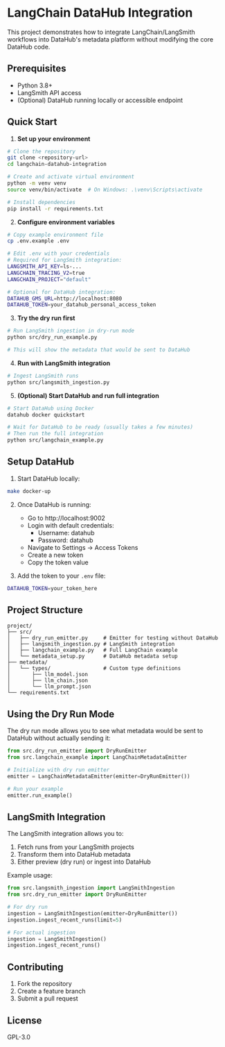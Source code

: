 # LangChain DataHub Integration

This project demonstrates how to integrate LangChain/LangSmith workflows into DataHub's metadata platform without modifying the core DataHub code.

## Prerequisites

- Python 3.8+
- LangSmith API access
- (Optional) DataHub running locally or accessible endpoint

## Quick Start

1. **Set up your environment**

```bash
# Clone the repository
git clone <repository-url>
cd langchain-datahub-integration

# Create and activate virtual environment
python -m venv venv
source venv/bin/activate  # On Windows: .\venv\Scripts\activate

# Install dependencies
pip install -r requirements.txt
```

2. **Configure environment variables**

```bash
# Copy example environment file
cp .env.example .env

# Edit .env with your credentials
# Required for LangSmith integration:
LANGSMITH_API_KEY=ls-...
LANGCHAIN_TRACING_V2=true
LANGCHAIN_PROJECT="default"

# Optional for DataHub integration:
DATAHUB_GMS_URL=http://localhost:8080
DATAHUB_TOKEN=your_datahub_personal_access_token
```

3. **Try the dry run first**

```bash
# Run LangSmith ingestion in dry-run mode
python src/dry_run_example.py

# This will show the metadata that would be sent to DataHub
```

4. **Run with LangSmith integration**

```bash
# Ingest LangSmith runs
python src/langsmith_ingestion.py
```

5. **(Optional) Start DataHub and run full integration**

```bash
# Start DataHub using Docker
datahub docker quickstart

# Wait for DataHub to be ready (usually takes a few minutes)
# Then run the full integration
python src/langchain_example.py
```

## Setup DataHub

1. Start DataHub locally:
```bash
make docker-up
```

2. Once DataHub is running:
   - Go to http://localhost:9002
   - Login with default credentials:
     - Username: datahub
     - Password: datahub
   - Navigate to Settings -> Access Tokens
   - Create a new token
   - Copy the token value

3. Add the token to your `.env` file:
```bash
DATAHUB_TOKEN=your_token_here
```

## Project Structure

```
project/
├── src/
│   ├── dry_run_emitter.py     # Emitter for testing without DataHub
│   ├── langsmith_ingestion.py # LangSmith integration
│   ├── langchain_example.py   # Full LangChain example
│   └── metadata_setup.py      # DataHub metadata setup
├── metadata/
│   └── types/                 # Custom type definitions
│       ├── llm_model.json
│       ├── llm_chain.json
│       └── llm_prompt.json
└── requirements.txt
```

## Using the Dry Run Mode

The dry run mode allows you to see what metadata would be sent to DataHub without actually sending it:

```python
from src.dry_run_emitter import DryRunEmitter
from src.langchain_example import LangChainMetadataEmitter

# Initialize with dry run emitter
emitter = LangChainMetadataEmitter(emitter=DryRunEmitter())

# Run your example
emitter.run_example()
```

## LangSmith Integration

The LangSmith integration allows you to:
1. Fetch runs from your LangSmith projects
2. Transform them into DataHub metadata
3. Either preview (dry run) or ingest into DataHub

Example usage:
```python
from src.langsmith_ingestion import LangSmithIngestion
from src.dry_run_emitter import DryRunEmitter

# For dry run
ingestion = LangSmithIngestion(emitter=DryRunEmitter())
ingestion.ingest_recent_runs(limit=5)

# For actual ingestion
ingestion = LangSmithIngestion()
ingestion.ingest_recent_runs()
```

## Contributing

1. Fork the repository
2. Create a feature branch
3. Submit a pull request

## License

GPL-3.0
